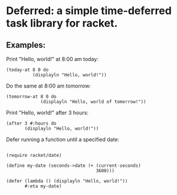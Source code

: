 # Deferred: a simple time-deferred task library for racket.

## Examples:

Print "Hello, world!" at 8:00 am today:
```racket
(today-at 8 0 do
          (displayln "Hello, world!"))
```

Do the same at 8:00 am tomorrow:
```racket
(tomorrow-at 8 0 do
             (displayln "Hello, world of tomorrow!"))
```

Print "Hello, world!" after 3 hours:
```racket
(after 3 #:hours do
       (displayln "Hello, world!"))
```

Defer running a function until a specified date:
```racket

(require racket/date)

(define my-date (seconds->date (+ (current-seconds)
                                  3600)))

(defer (lambda () (displayln "Hello, world!"))
       #:eta my-date)
```
